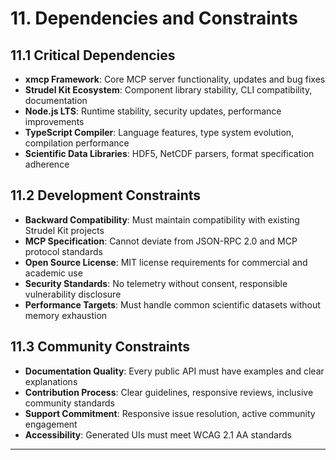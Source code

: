 # 11. Dependencies and Constraints

## 11.1 Critical Dependencies

- **xmcp Framework**: Core MCP server functionality, updates and bug fixes
- **Strudel Kit Ecosystem**: Component library stability, CLI compatibility, documentation
- **Node.js LTS**: Runtime stability, security updates, performance improvements
- **TypeScript Compiler**: Language features, type system evolution, compilation performance
- **Scientific Data Libraries**: HDF5, NetCDF parsers, format specification adherence

## 11.2 Development Constraints

- **Backward Compatibility**: Must maintain compatibility with existing Strudel Kit projects
- **MCP Specification**: Cannot deviate from JSON-RPC 2.0 and MCP protocol standards
- **Open Source License**: MIT license requirements for commercial and academic use
- **Security Standards**: No telemetry without consent, responsible vulnerability disclosure
- **Performance Targets**: Must handle common scientific datasets without memory exhaustion

## 11.3 Community Constraints

- **Documentation Quality**: Every public API must have examples and clear explanations
- **Contribution Process**: Clear guidelines, responsive reviews, inclusive community standards
- **Support Commitment**: Responsive issue resolution, active community engagement
- **Accessibility**: Generated UIs must meet WCAG 2.1 AA standards

---
